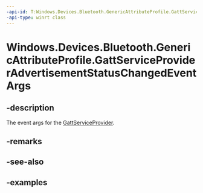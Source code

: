 ```yaml
---
-api-id: T:Windows.Devices.Bluetooth.GenericAttributeProfile.GattServiceProviderAdvertisementStatusChangedEventArgs
-api-type: winrt class
---
```


<!-- Class syntax.
public class GattServiceProviderAdvertisementStatusChangedEventArgs 
-->

# Windows.Devices.Bluetooth.GenericAttributeProfile.GattServiceProviderAdvertisementStatusChangedEventArgs

## -description
The event args for the [GattServiceProvider](gattserviceprovider_advertisementstatuschanged.md).

## -remarks

## -see-also

## -examples

